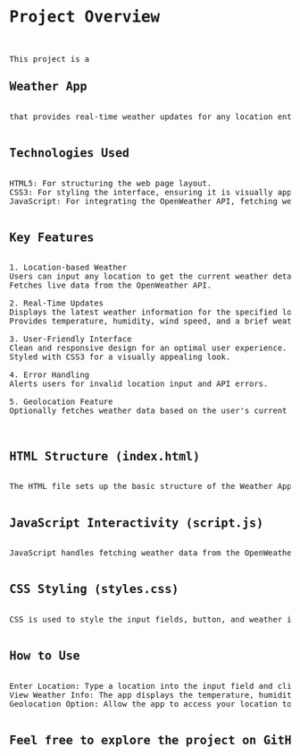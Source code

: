 <pre>
<h1>Project Overview</h1>
  
This project is a <span><h2>Weather App</h2></span>
that provides real-time weather updates for any location entered by the user. The app fetches data from the OpenWeather API and displays the current weather conditions, including temperature, humidity, wind speed, and a brief description.

<h2>Technologies Used</h2>
HTML5: For structuring the web page layout.
CSS3: For styling the interface, ensuring it is visually appealing and responsive.
JavaScript: For integrating the OpenWeather API, fetching weather data, and updating the UI dynamically.

<h2>Key Features</h2>
1. Location-based Weather
Users can input any location to get the current weather details.
Fetches live data from the OpenWeather API.
  
2. Real-Time Updates
Displays the latest weather information for the specified location.
Provides temperature, humidity, wind speed, and a brief weather description.
  
3. User-Friendly Interface
Clean and responsive design for an optimal user experience.
Styled with CSS3 for a visually appealing look.
  
4. Error Handling
Alerts users for invalid location input and API errors.
  
5. Geolocation Feature
Optionally fetches weather data based on the user's current location if permitted.
  

<h2>HTML Structure (index.html)</h2>
The HTML file sets up the basic structure of the Weather App, including input fields for location, a button to fetch weather data, and containers to display the weather information.

<h2>JavaScript Interactivity (script.js)</h2>
JavaScript handles fetching weather data from the OpenWeather API, displaying it in the UI, and optionally using the user's current location to get weather data.

<h2>CSS Styling (styles.css)</h2>
CSS is used to style the input fields, button, and weather information container, ensuring the app is visually appealing and responsive.

<h2>How to Use</h2>
Enter Location: Type a location into the input field and click "Get Weather" to fetch the current weather data.
View Weather Info: The app displays the temperature, humidity, wind speed, and a brief weather description for the specified location.
Geolocation Option: Allow the app to access your location to get weather updates based on your current position.
  
<h2>Feel free to explore the project on GitHub and leave your feedback. Thank you for visiting my repository!</h2>
  
</pre>

